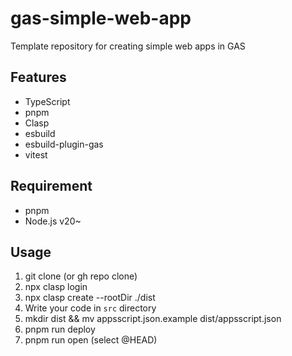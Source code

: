 # gas-simple-web-app

Template repository for creating simple web apps in GAS

## Features

- TypeScript
- pnpm
- Clasp
- esbuild
- esbuild-plugin-gas
- vitest

## Requirement

- pnpm
- Node.js v20~

## Usage

1. git clone (or gh repo clone)
2. npx clasp login
3. npx clasp create --rootDir ./dist
4. Write your code in `src` directory
5. mkdir dist && mv appsscript.json.example dist/appsscript.json
6. pnpm run deploy
7. pnpm run open (select @HEAD)
